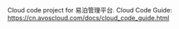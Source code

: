 Cloud code project for 易泊管理平台. Cloud Code Guide: https://cn.avoscloud.com/docs/cloud_code_guide.html